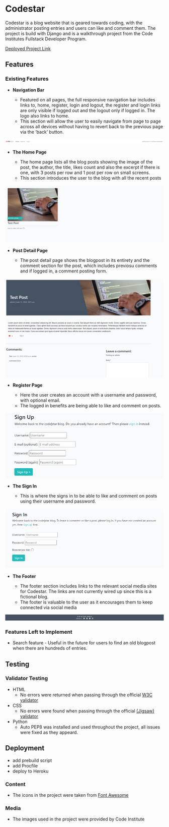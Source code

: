 # Codestar

Codestar is a blog website that is geared towards coding, with the administrator posting entries and users can like and comment them. The project is build with Django and is a walkthrough project from the Code Institutes Fullstack Developer Program.

[Deployed Project Link](https://djng-blog.herokuapp.com/)

## Features 

### Existing Features

- __Navigation Bar__

  - Featured on all pages, the full responsive navigation bar includes links to, home, register, login and logout, the register and login links are only visible if logged out and the logout only if logged in. The logo also links to home.
  - This section will allow the user to easily navigate from page to page across all devices without having to revert back to the previous page via the ‘back’ button. 

![Nav Bar](static/images/navbar.png)

- __The Home Page__

  - The home page lists all the blog posts showing the image of the post, the author, the title, likes count and also the excerpt if there is one, with 3 posts per row and 1 post per row on small screens.
  - This section introduces the user to the blog with all the recent posts

![Home Page](static/images/homepage.png)

- __Post Detail Page__

  - The post detail page shows the blogpost in its entirety and the comment section for the post, which includes previosu comments and if logged in, a comment posting form. 

![Post Detail Page](static/images/postdetail.png)

- __Register Page__

  - Here the user creates an account with a username and password, with optional email.
  - The logged in benefits are being able to like and comment on posts. 

![Register Page](static/images/signup.png)

- __The Sign In__

  - This is where the signs in to be able to like and comment on posts using their username and password.

![Sign In](static/images/signin.png)

- __The Footer__ 

  - The footer section includes links to the relevant social media sites for Codestar. The links are not currently wired up since this is a fictional blog. 
  - The footer is valuable to the user as it encourages them to keep connected via social media

![Footer](static/images/footer.png)

### Features Left to Implement

- Search feature - Useful in the future for users to find an old blogpost when there are hundreds of entries.

## Testing 

### Validator Testing 

- HTML
  - No errors were returned when passing through the official [W3C validator](https://validator.w3.org/nu/?doc=https%3A%2F%2Fdjng-blog.herokuapp.com%2F)
- CSS
  - No errors were found when passing through the official [(Jigsaw) validator](https://jigsaw.w3.org/css-validator/validator?uri=https%3A%2F%2Fdjng-blog.herokuapp.com%2F&profile=css3svg&usermedium=all&warning=1&vextwarning=&lang=en)
- Python
  - Auto PEP8 was installed and used throughout the project, all issues were fixed as they appeard.


## Deployment

- add prebuild script
- add Procfile
- deploy to Heroku

### Content 

- The icons in the project were taken from [Font Awesome](https://fontawesome.com/)

### Media

- The images used in the project were provided by Code Institute
